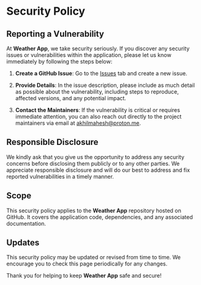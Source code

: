 # Security Policy

## Reporting a Vulnerability

At **Weather App**, we take security seriously. If you discover any security issues or vulnerabilities within the application, please let us know immediately by following the steps below:

1. **Create a GitHub Issue**: Go to the [Issues](https://github.com/RhythmusByte/Weather-App/issues) tab and create a new issue.

2. **Provide Details**: In the issue description, please include as much detail as possible about the vulnerability, including steps to reproduce, affected versions, and any potential impact.

3. **Contact the Maintainers**: If the vulnerability is critical or requires immediate attention, you can also reach out directly to the project maintainers via email at [akhilmahesh@proton.me](mailto:akhilmahesh@proton.me).

## Responsible Disclosure

We kindly ask that you give us the opportunity to address any security concerns before disclosing them publicly or to any other parties. We appreciate responsible disclosure and will do our best to address and fix reported vulnerabilities in a timely manner.

## Scope

This security policy applies to the **Weather App** repository hosted on GitHub. It covers the application code, dependencies, and any associated documentation.

## Updates

This security policy may be updated or revised from time to time. We encourage you to check this page periodically for any changes.

Thank you for helping to keep **Weather App** safe and secure!
